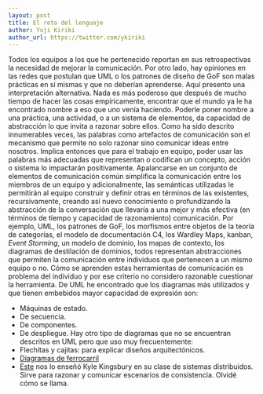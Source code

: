 ```yaml
---
layout: post
title: El reto del lenguaje
author: Yuji Kiriki
author_url: https://twitter.com/ykiriki
---
```


Todos los equipos a los que he pertenecido reportan en sus retrospectivas la necesidad de mejorar la comunicación. Por otro lado, hay opiniones en las redes que postulan que UML o los patrones de diseño de GoF son malas prácticas en sí mismas y que no deberían aprenderse.
Aquí presento una interpretación alternativa.
Nada es más poderoso que después de mucho tiempo de hacer las cosas empíricamente, encontrar que el mundo ya le ha encontrado nombre a eso que uno venía haciendo.
Poderle poner nombre a una práctica, una actividad, o a un sistema de elementos, da capacidad de abstracción lo que invita a razonar sobre ellos.
Como ha sido descrito innumerables veces, las palabras como artefactos de comunicación son el mecanismo que permite no solo razonar sino comunicar ideas entre nosotros. Implica entonces que para el trabajo en equipo, poder usar las palabras más adecuadas que representan o codifican un concepto, acción o sistema lo impactarán positivamente.
Apalancarse en un conjunto de elementos de comunicación común simplifica la comunicación entre los miembros de un equipo y adicionalmente, las semánticas utilizadas le permitirán al equipo construir y definir otras en términos de las existentes, recursivamente, creando así nuevo conocimiento o profundizando la abstracción de la conversación que llevaría a una mejor y más efectiva (en términos de tiempo y capacidad de razonamiento) comunicación.
Por ejemplo, UML, los patrones de GoF, los morfismos entre objetos de la teoría de categorías, el modelo de documentación C4, los Wardley Maps, kanban, _Event Storming_, un modelo de dominio, los mapas de contexto, los diagramas de destilación de dominios, todos representan abstracciones que permiten la comunicación entre individuos que pertenecen a un mismo equipo o no.
Cómo se aprenden estas herramientas de comunicación es problema del individuo y por ese criterio no considero razonable cuestionar la herramienta.
De UML he encontrado que los diagramas más utilizados y que tienen embebidos mayor capacidad de expresión son:
- Máquinas de estado.
- De secuencia.
- De componentes.
- De despliegue.
Hay otro tipo de diagramas que no se encuentran descritos en UML pero que uso muy frecuentemente:
- Flechitas y cajitas: para explicar diseños arquitectónicos.
- [Diagramas de ferrocarril](https://en.wikipedia.org/wiki/Syntax_diagram)
-  [Este](https://www.researchgate.net/profile/Ricardo_Galli/publication/2320676/figure/fig4/AS:669396179632164@1536607894878/Causal-consistency-executions.png) nos lo enseñó Kyle Kingsbury en su clase de sistemas distribuidos. Sirve para razonar y comunicar escenarios de consistencia. Olvidé cómo se llama.
